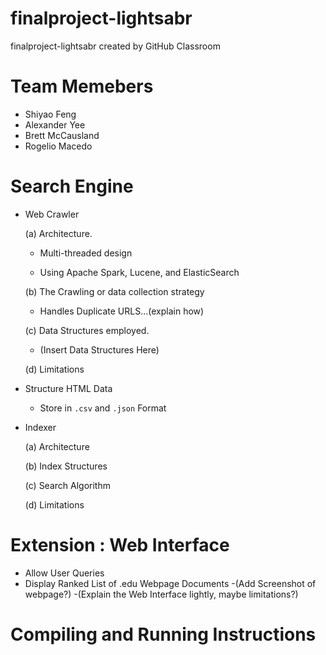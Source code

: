 # finalproject-lightsabr
finalproject-lightsabr created by GitHub Classroom

# Team Memebers
- Shiyao Feng 
- Alexander Yee
- Brett McCausland
- Rogelio Macedo 

# Search Engine

- Web Crawler

    (a) Architecture.
    
    - Multi-threaded design
          
    - Using Apache Spark, Lucene, and ElasticSearch
        
    (b) The Crawling or data collection strategy
    
    - Handles Duplicate URLS...(explain how)
        
    (c) Data Structures employed.
    
    - (Insert Data Structures Here)
    
    (d) Limitations
    
        
- Structure HTML Data
    - Store in `.csv` and `.json` Format

- Indexer
    
    (a) Architecture
  
    (b) Index Structures
  
    (c) Search Algorithm
    
    (d) Limitations

# Extension : Web Interface
  - Allow User Queries
  - Display Ranked List of .edu Webpage Documents
  -(Add Screenshot of webpage?)
  -(Explain the Web Interface lightly, maybe limitations?)
   
   
# Compiling and Running Instructions
